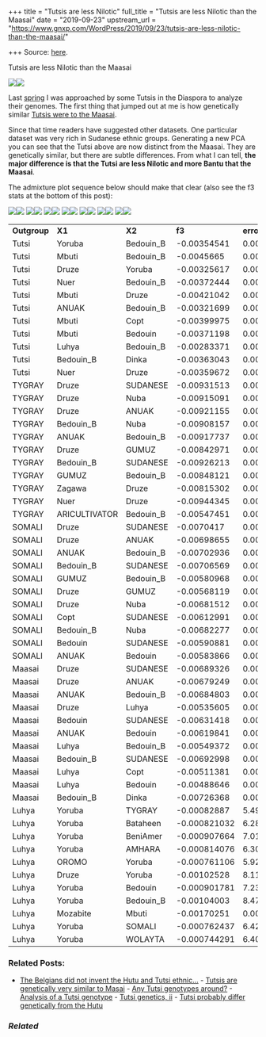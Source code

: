 +++
title = "Tutsis are less Nilotic"
full_title = "Tutsis are less Nilotic than the Maasai"
date = "2019-09-23"
upstream_url = "https://www.gnxp.com/WordPress/2019/09/23/tutsis-are-less-nilotic-than-the-maasai/"

+++
Source: [here](https://www.gnxp.com/WordPress/2019/09/23/tutsis-are-less-nilotic-than-the-maasai/).

Tutsis are less Nilotic than the Maasai

[![](https://i0.wp.com/www.gnxp.com/WordPress/wp-content/uploads/2019/09/Rplot22.jpg?resize=625%2C302&ssl=1)![](https://i0.wp.com/www.gnxp.com/WordPress/wp-content/uploads/2019/09/Rplot22.jpg?resize=625%2C302&ssl=1)](https://i0.wp.com/www.gnxp.com/WordPress/wp-content/uploads/2019/09/Rplot22.jpg?ssl=1)

Last [spring](https://www.gnxp.com/WordPress/2019/04/11/tutsis-are-genetically-very-similar-to-the-masai/) I was approached by some Tutsis in the Diaspora to analyze their genomes. The first thing that jumped out at me is how genetically similar [Tutsis were to the Maasai](https://www.gnxp.com/WordPress/2019/04/11/tutsis-are-genetically-very-similar-to-the-masai/).

Since that time readers have suggested other datasets. One particular dataset was very rich in Sudanese ethnic groups. Generating a new PCA you can see that the Tutsi above are now distinct from the Maasai. They are genetically similar, but there are subtle differences. From what I can tell, **the major difference is that the Tutsi are less Nilotic and more Bantu that the Maasai**.

The admixture plot sequence below should make that clear (also see the f3 stats at the bottom of this post):

[![](https://i0.wp.com/www.gnxp.com/WordPress/wp-content/uploads/2019/09/sudan2.png?resize=640%2C422&ssl=1)![](https://i0.wp.com/www.gnxp.com/WordPress/wp-content/uploads/2019/09/sudan2.png?resize=640%2C422&ssl=1)](https://i0.wp.com/www.gnxp.com/WordPress/wp-content/uploads/2019/09/sudan2.png?ssl=1) [![](https://i0.wp.com/www.gnxp.com/WordPress/wp-content/uploads/2019/09/sudan3.png?resize=640%2C343&ssl=1)![](https://i0.wp.com/www.gnxp.com/WordPress/wp-content/uploads/2019/09/sudan3.png?resize=640%2C343&ssl=1)](https://i0.wp.com/www.gnxp.com/WordPress/wp-content/uploads/2019/09/sudan3.png?ssl=1) [![](https://i0.wp.com/www.gnxp.com/WordPress/wp-content/uploads/2019/09/sudan4.png?resize=640%2C463&ssl=1)![](https://i0.wp.com/www.gnxp.com/WordPress/wp-content/uploads/2019/09/sudan4.png?resize=640%2C463&ssl=1)](https://i0.wp.com/www.gnxp.com/WordPress/wp-content/uploads/2019/09/sudan4.png?ssl=1) [![](https://i0.wp.com/www.gnxp.com/WordPress/wp-content/uploads/2019/09/sudan5.png?resize=640%2C452&ssl=1)![](https://i0.wp.com/www.gnxp.com/WordPress/wp-content/uploads/2019/09/sudan5.png?resize=640%2C452&ssl=1)](https://i0.wp.com/www.gnxp.com/WordPress/wp-content/uploads/2019/09/sudan5.png?ssl=1) [![](https://i0.wp.com/www.gnxp.com/WordPress/wp-content/uploads/2019/09/sudan6.png?resize=640%2C504&ssl=1)![](https://i0.wp.com/www.gnxp.com/WordPress/wp-content/uploads/2019/09/sudan6.png?resize=640%2C504&ssl=1)](https://i0.wp.com/www.gnxp.com/WordPress/wp-content/uploads/2019/09/sudan6.png?ssl=1) [![](https://i0.wp.com/www.gnxp.com/WordPress/wp-content/uploads/2019/09/Sudan7.png?resize=640%2C373&ssl=1)![](https://i0.wp.com/www.gnxp.com/WordPress/wp-content/uploads/2019/09/Sudan7.png?resize=640%2C373&ssl=1)](https://i0.wp.com/www.gnxp.com/WordPress/wp-content/uploads/2019/09/Sudan7.png?ssl=1) [![](https://i0.wp.com/www.gnxp.com/WordPress/wp-content/uploads/2019/09/Sundan8.png?resize=640%2C412&ssl=1)![](https://i0.wp.com/www.gnxp.com/WordPress/wp-content/uploads/2019/09/Sundan8.png?resize=640%2C412&ssl=1)](https://i0.wp.com/www.gnxp.com/WordPress/wp-content/uploads/2019/09/Sundan8.png?ssl=1)



|              |               |           |              |             |          |
|--------------|---------------|-----------|--------------|-------------|----------|
| **Outgroup** | **X1**        | **X2**    | **f3**       | **error**   | **z**    |
| Tutsi        | Yoruba        | Bedouin_B | -0.00354541  | 0.000197262 | -17.9731 |
| Tutsi        | Mbuti         | Bedouin_B | -0.0045665   | 0.000273779 | -16.6795 |
| Tutsi        | Druze         | Yoruba    | -0.00325617  | 0.000204805 | -15.8989 |
| Tutsi        | Nuer          | Bedouin_B | -0.00372444  | 0.000236969 | -15.717  |
| Tutsi        | Mbuti         | Druze     | -0.00421042  | 0.000270043 | -15.5917 |
| Tutsi        | ANUAK         | Bedouin_B | -0.00321699  | 0.000209778 | -15.3352 |
| Tutsi        | Mbuti         | Copt      | -0.00399975  | 0.000262116 | -15.2595 |
| Tutsi        | Mbuti         | Bedouin   | -0.00371198  | 0.000253806 | -14.6253 |
| Tutsi        | Luhya         | Bedouin_B | -0.00283371  | 0.000196428 | -14.4262 |
| Tutsi        | Bedouin_B     | Dinka     | -0.00363043  | 0.000252873 | -14.3567 |
| Tutsi        | Nuer          | Druze     | -0.00359672  | 0.000251904 | -14.2781 |
| TYGRAY       | Druze         | SUDANESE  | -0.00931513  | 0.00015064  | -61.8372 |
| TYGRAY       | Druze         | Nuba      | -0.00915091  | 0.00014957  | -61.1816 |
| TYGRAY       | Druze         | ANUAK     | -0.00921155  | 0.000155624 | -59.1909 |
| TYGRAY       | Bedouin_B     | Nuba      | -0.00908157  | 0.000156862 | -57.8954 |
| TYGRAY       | ANUAK         | Bedouin_B | -0.00917737  | 0.000160769 | -57.0842 |
| TYGRAY       | Druze         | GUMUZ     | -0.00842971  | 0.000148151 | -56.8995 |
| TYGRAY       | Bedouin_B     | SUDANESE  | -0.00926213  | 0.000165132 | -56.0892 |
| TYGRAY       | GUMUZ         | Bedouin_B | -0.00848121  | 0.00015467  | -54.8344 |
| TYGRAY       | Zagawa        | Druze     | -0.00815302  | 0.000153911 | -52.9722 |
| TYGRAY       | Nuer          | Druze     | -0.00944345  | 0.000179325 | -52.6612 |
| TYGRAY       | ARICULTIVATOR | Bedouin_B | -0.00547451  | 0.000106564 | -51.3732 |
| SOMALI       | Druze         | SUDANESE  | -0.0070417   | 0.00016603  | -42.4122 |
| SOMALI       | Druze         | ANUAK     | -0.00698655  | 0.000168491 | -41.4655 |
| SOMALI       | ANUAK         | Bedouin_B | -0.00702936  | 0.000171645 | -40.953  |
| SOMALI       | Bedouin_B     | SUDANESE  | -0.00706569  | 0.000179728 | -39.3133 |
| SOMALI       | GUMUZ         | Bedouin_B | -0.00580968  | 0.000155077 | -37.4633 |
| SOMALI       | Druze         | GUMUZ     | -0.00568119  | 0.000151686 | -37.4535 |
| SOMALI       | Druze         | Nuba      | -0.00681512  | 0.000187346 | -36.3772 |
| SOMALI       | Copt          | SUDANESE  | -0.00612991  | 0.000172706 | -35.4933 |
| SOMALI       | Bedouin_B     | Nuba      | -0.00682277  | 0.000192689 | -35.4082 |
| SOMALI       | Bedouin       | SUDANESE  | -0.00590881  | 0.000169897 | -34.7787 |
| SOMALI       | ANUAK         | Bedouin   | -0.00583866  | 0.000169677 | -34.4105 |
| Maasai       | Druze         | SUDANESE  | -0.00689326  | 0.000129455 | -53.2483 |
| Maasai       | Druze         | ANUAK     | -0.00679249  | 0.000130875 | -51.9007 |
| Maasai       | ANUAK         | Bedouin_B | -0.00684803  | 0.000132261 | -51.7768 |
| Maasai       | Druze         | Luhya     | -0.00535605  | 0.000104522 | -51.2434 |
| Maasai       | Bedouin       | SUDANESE  | -0.00631418  | 0.000124819 | -50.5868 |
| Maasai       | ANUAK         | Bedouin   | -0.00619841  | 0.000123254 | -50.2898 |
| Maasai       | Luhya         | Bedouin_B | -0.00549372  | 0.000109722 | -50.0694 |
| Maasai       | Bedouin_B     | SUDANESE  | -0.00692998  | 0.000141041 | -49.1346 |
| Maasai       | Luhya         | Copt      | -0.00511381  | 0.000105772 | -48.3477 |
| Maasai       | Luhya         | Bedouin   | -0.00488646  | 0.000101216 | -48.2776 |
| Maasai       | Bedouin_B     | Dinka     | -0.00726368  | 0.000151536 | -47.9338 |
| Luhya        | Yoruba        | TYGRAY    | -0.00082887  | 5.49988e-05 | -15.0707 |
| Luhya        | Yoruba        | Bataheen  | -0.000821032 | 6.2867e-05  | -13.0598 |
| Luhya        | Yoruba        | BeniAmer  | -0.000907664 | 7.01105e-05 | -12.9462 |
| Luhya        | Yoruba        | AMHARA    | -0.000814076 | 6.30001e-05 | -12.9218 |
| Luhya        | OROMO         | Yoruba    | -0.000761106 | 5.92243e-05 | -12.8512 |
| Luhya        | Druze         | Yoruba    | -0.00102528  | 8.11412e-05 | -12.6358 |
| Luhya        | Yoruba        | Bedouin   | -0.000901781 | 7.23927e-05 | -12.4568 |
| Luhya        | Yoruba        | Bedouin_B | -0.00104003  | 8.47318e-05 | -12.2744 |
| Luhya        | Mozabite      | Mbuti     | -0.00170251  | 0.000139134 | -12.2364 |
| Luhya        | Yoruba        | SOMALI    | -0.000762437 | 6.42668e-05 | -11.8636 |
| Luhya        | Yoruba        | WOLAYTA   | -0.000744291 | 6.40648e-05 | -11.6178 |



### Related Posts:

- [The Belgians did not invent the Hutu and Tutsi
  ethnic…](https://www.gnxp.com/WordPress/2020/01/18/the-belgians-did-not-invent-the-hutu-and-tutsi-ethnic-groups-who-have-different-origins/) - [Tutsis are genetically very similar to
  Masai](https://www.gnxp.com/WordPress/2019/04/11/tutsis-are-genetically-very-similar-to-the-masai/) - [Any Tutsi genotypes
  around?](https://www.gnxp.com/WordPress/2011/07/03/any-tutsi-genotypes-around/) - [Analysis of a Tutsi
  genotype](https://www.gnxp.com/WordPress/2011/08/30/analysis-of-a-tutsi-genotype/) - [Tutsi genetics,
  ii](https://www.gnxp.com/WordPress/2011/08/31/tutsi-genetics-ii/) - [Tutsi probably differ genetically from the
  Hutu](https://www.gnxp.com/WordPress/2011/08/29/tutsi-differ-genetically-from-the-hutu/)

### *Related*

[](https://www.addtoany.com/add_to/facebook?linkurl=https%3A%2F%2Fwww.gnxp.com%2FWordPress%2F2019%2F09%2F23%2Ftutsis-are-less-nilotic-than-the-maasai%2F&linkname=Tutsis%20are%20less%20Nilotic%20than%20the%20Maasai "Facebook")[](https://www.addtoany.com/add_to/twitter?linkurl=https%3A%2F%2Fwww.gnxp.com%2FWordPress%2F2019%2F09%2F23%2Ftutsis-are-less-nilotic-than-the-maasai%2F&linkname=Tutsis%20are%20less%20Nilotic%20than%20the%20Maasai "Twitter")[](https://www.addtoany.com/add_to/email?linkurl=https%3A%2F%2Fwww.gnxp.com%2FWordPress%2F2019%2F09%2F23%2Ftutsis-are-less-nilotic-than-the-maasai%2F&linkname=Tutsis%20are%20less%20Nilotic%20than%20the%20Maasai "Email")[](https://www.addtoany.com/share)
